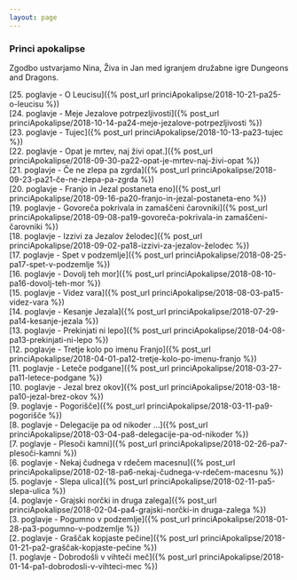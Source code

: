 ```yaml
---
layout: page
---
```

[//]: <>
### Princi apokalipse

Zgodbo ustvarjamo Nina, Živa in Jan med igranjem družabne igre Dungeons and Dragons.

[25. poglavje - O Leucisu]({% post_url princiApokalipse/2018-10-21-pa25-o-leucisu %}) <br/>
[24. poglavje - Meje Jezalove potrpezljivosti]({% post_url princiApokalipse/2018-10-14-pa24-meje-jezalove-potrpezljivosti %}) <br/>
[23. poglavje - Tujec]({% post_url princiApokalipse/2018-10-13-pa23-tujec %}) <br/>
[22. poglavje - Opat je mrtev, naj živi opat.]({% post_url princiApokalipse/2018-09-30-pa22-opat-je-mrtev-naj-živi-opat %}) <br/>
[21. poglavje - Če ne zlepa pa zgrda]({% post_url princiApokalipse/2018-09-23-pa21-če-ne-zlepa-pa-zgrda %}) <br/>
[20. poglavje - Franjo in Jezal postaneta eno]({% post_url princiApokalipse/2018-09-16-pa20-franjo-in-jezal-postaneta-eno %}) <br/>
[19. poglavje - Govoreča pokrivala in zamaščeni čarovniki]({% post_url princiApokalipse/2018-09-08-pa19-govoreča-pokrivala-in zamaščeni-čarovniki %}) <br/>
[18. poglavje - Izzivi za Jezalov želodec]({% post_url princiApokalipse/2018-09-02-pa18-izzivi-za-jezalov-želodec %}) <br/>
[17. poglavje - Spet v podzemlje]({% post_url princiApokalipse/2018-08-25-pa17-spet-v-podzemlje %}) <br/>
[16. poglavje - Dovolj teh mor]({% post_url princiApokalipse/2018-08-10-pa16-dovolj-teh-mor %}) <br/>
[15. poglavje - Videz vara]({% post_url princiApokalipse/2018-08-03-pa15-videz-vara %}) <br/>
[14. poglavje - Kesanje Jezala]({% post_url princiApokalipse/2018-07-29-pa14-kesanje-jezala %}) <br/>
[13. poglavje - Prekinjati ni lepo]({% post_url princiApokalipse/2018-04-08-pa13-prekinjati-ni-lepo %}) <br/>
[12. poglavje - Tretje kolo po imenu Franjo]({% post_url princiApokalipse/2018-04-01-pa12-tretje-kolo-po-imenu-franjo %}) <br/>
[11. poglavje - Leteče podgane]({% post_url princiApokalipse/2018-03-27-pa11-letece-podgane %}) <br/>
[10. poglavje - Jezal brez okov]({% post_url princiApokalipse/2018-03-18-pa10-jezal-brez-okov %}) <br/>
[9. poglavje - Pogorišče]({% post_url princiApokalipse/2018-03-11-pa9-pogorišče %}) <br/>
[8. poglavje - Delegacije pa od nikoder ...]({% post_url princiApokalipse/2018-03-04-pa8-delegacije-pa-od-nikoder %}) <br/>
[7. poglavje - Plesoči kamni]({% post_url princiApokalipse/2018-02-26-pa7-plesoči-kamni %}) <br/>
[6. poglavje - Nekaj čudnega v rdečem macesnu]({% post_url princiApokalipse/2018-02-18-pa6-nekaj-čudnega-v-rdečem-macesnu %}) <br/>
[5. poglavje - Slepa ulica]({% post_url princiApokalipse/2018-02-11-pa5-slepa-ulica %}) <br/>
[4. poglavje - Grajski norčki in druga zalega]({% post_url princiApokalipse/2018-02-04-pa4-grajski-norčki-in druga-zalega %}) <br/>
[3. poglavje - Pogumno v podzemlje]({% post_url princiApokalipse/2018-01-28-pa3-pogumno-v-podzemlje %}) <br/>
[2. poglavje - Graščak kopjaste pečine]({% post_url princiApokalipse/2018-01-21-pa2-graščak-kopjaste-pečine %}) <br/>
[1. poglavje - Dobrodošli v vihteči meč]({% post_url princiApokalipse/2018-01-14-pa1-dobrodosli-v-vihteci-mec %}) <br/>